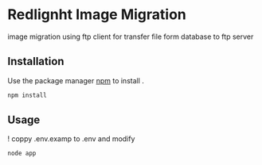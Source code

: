 # Redlignht Image Migration

image migration using ftp client for transfer file form database to ftp server 

## Installation

Use the package manager [npm](https://www.npmjs.com) to install .

```bash
npm install
```

## Usage

! coppy .env.examp to .env and modify
```bash
node app
```
